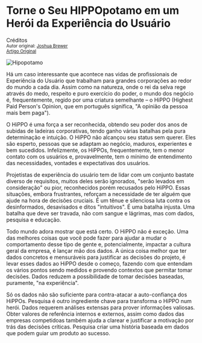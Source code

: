 Torne o Seu HIPPOpotamo em um Herói da Experiência do Usuário
=============================================================
Créditos<br/>
<small>Autor original: [Joshua Brewer](http://52weeksofux.com/)<br/>[Artigo Original](http://52weeksofux.com/post/800724037/turn-your-hippo-into-a-ux-hero)</small>

![Hipopotamo](http://media.tumblr.com/tumblr_l5ezku7ETW1qz7ace.jpg "Hipopotamo")

Há um caso interessante que acontece nas vidas de profissionais de Experiência do Usuário que trabalham para grandes corporações ao redor do mundo a cada dia. Assim como na natureza, onde o rei da selva rege através do medo, respeito e puro exercício do poder, o mundo dos negócio é, frequentemente, regido por uma criatura semelhante &ndash; o HiPPO (Highest Paid Person's Opinion, que em português significa, "A opinião da pessoa mais bem paga").

O HiPPO é uma força a ser reconhecida, obtendo seu poder dos anos de subidas de ladeiras corporativas, tendo ganho várias batalhas pela pura determinação e intuição. O HiPPO não alcançou seu status sem querer. Eles são esperto, pessoas que se adaptam ao negócio, maduros, experientes e bem sucedidos. Infelizmente, os HiPPOs, frequentemente, tem o menor contato com os usuários e, provavelmente, tem o mínimo de entendimento das necessidades, vontades e expectativas dos usuários.

Projetistas de experiência do usuário tem de lidar com um conjunto bastate diverso de requisitos, muitos deles serão ignorados, "serão levados em consideração" ou pior, reconhecidos porém recusados pelo HiPPO. Essas situações, embora frustrantes, reforçam a necessidade de ter alguém que ajude na hora de decisões cruciais. É um tênue e silenciosa luta contra os desinformados, desavisados e ditos "intuitivos". É uma batalha injusta. Uma batalha que deve ser travada, não com sangue e lágrimas, mas com dados, pesquisa e educação.

Todo mundo adora mostrar que está certo. O HiPPO não é exceção. Uma das melhores coisas que você pode fazer para ajudar a mudar o comportamento desse tipo de gente e, potencialmente, impactar a cultura geral da empresa, é lançar mão dos dados. A única coisa melhor que ter dados concretos e mensuráveis para justificar as decisões do projeto, é levar esses dados ao HiPPO desde o começo, fazendo com que entendam os vários pontos sendo medidos e provendo contextos que permitar tomar decisões. Dados reduzem a possibilidade de tomar decisões baseadas, puramente, "na experiência".

Só os dados não são suficiente para contra-atacar a auto-confiança dos HiPPOs. Pesquisa é outro ingrediente chave para transforma o HiPPO num herói. Dados requerem análises extensas para prover informações valiosas. Obter valores de referência internos e externos, assim como dados das empresas competidoas também ajuda a clarear e justificar a motivação por trás das decisões críticas. Pesquisa criar uma história baseada em dados que podem guiar um produto ao sucesso.